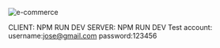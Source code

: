 ![e-commerce](https://github.com/JW0FSSS/Full-stack/assets/144968031/c46a0bb9-92fb-4690-9261-fc06fcbc643d)

CLIENT: NPM RUN DEV
SERVER: NPM RUN DEV
Test account: 
              username:jose@gmail.com
              password:123456
